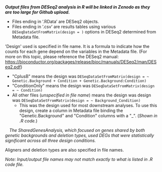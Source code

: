 ***Output files from DESeq2 analysis in R will be linked in Zenodo as they are too large for Github upload.***
- Files ending in ‘.RData’ are DESeq2 objects.
- Files ending in ‘.csv’ are results tables using various ```DESeqDataSetFromMatrix(design = )``` options in DESeq2 determined from Metadata file.

'Design' used is specified in file name. It is a formula to indicate how the counts for each gene depend on the variables in the Metadata file. (For more on this topic, please reference the DESeq2 manual: https://bioconductor.org/packages/release/bioc/manuals/DESeq2/man/DESeq2.pdf)
- "CplusB" means the design was ```DESeqDataSetFromMatrix(design = ~ Genetic.Background + Condition + Genetic.Background:Condition)```
- "ConditionOnly" means the design was ```DESeqDataSetFromMatrix(design = ~ Condition)```
- All other files (*unspecified in file name*) means the design was design was ```DESeqDataSetFromMatrix(design = ~ Background_Condition)```
  * This was the design used for most downstream analyses. To use this design, create a column in Metadata file binding the "Genetic.Background" and "Condition" columns with a "_". (*Shown in .R code.*)

&emsp;*The SharedGenesAnalysis, which focused on genes shared by both genetic backgrounds and deletion types, used DEGs that were statistically significant across all three design conditions.*

Aligners and deletion types are also specified in file names.

*Note: Input/output file names may not match exactly to what is listed in .R code file.*
